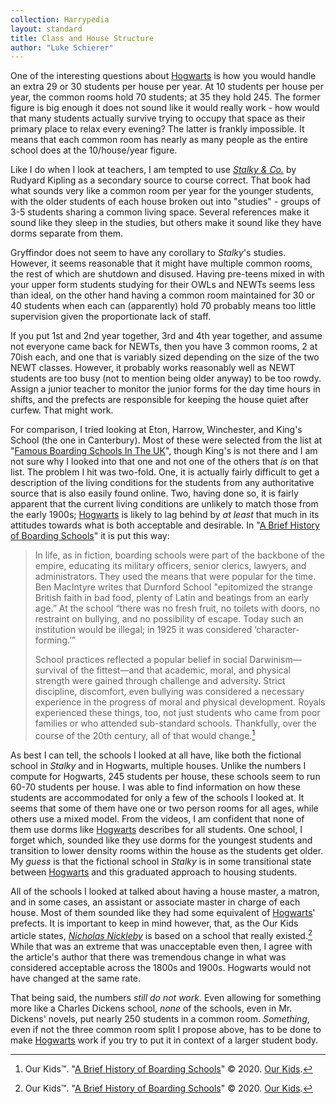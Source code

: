 ```yaml
---
collection: Harrypedia
layout: standard
title: Class and House Structure
author: "Luke Schierer"
---
```


One of the interesting questions about [Hogwarts] is how you would handle an
extra 29 or 30 students per house per year. At 10 students per house per year,
the common rooms hold 70 students; at 35 they hold 245. The former figure is big enough it
does not sound like it would really work - how would that many students actually
survive trying to occupy that space as their primary place to relax every
evening? The latter is frankly impossible. It means that each common room has
nearly as many people as the entire school does at the 10/house/year figure.

Like I do when I look at teachers, I am tempted to use _[Stalky & Co.][]_ by
Rudyard Kipling as a secondary source to course correct. That book had what
sounds very like a common room per year for the younger students, with the older
students of each house broken out into "studies" - groups of 3-5 students
sharing a common living space. Several references make it sound like they sleep
in the studies, but others make it sound like they have dorms separate from
them.

Gryffindor does not seem to have any corollary to _Stalky_'s studies. However,
it seems reasonable that it might have multiple common rooms, the rest of which
are shutdown and disused. Having pre-teens mixed in with your upper form
students studying for their OWLs and NEWTs seems less than ideal, on the other
hand having a common room maintained for 30 or 40 students when each can
(apparently) hold 70 probably means too little supervision given the
proportionate lack of staff.

If you put 1st and 2nd year together, 3rd and 4th year together, and assume not
everyone came back for NEWTs, then you have 3 common rooms, 2 at 70ish each, and
one that is variably sized depending on the size of the two NEWT classes.
However, it probably works reasonably well as NEWT students are too busy (not to
mention being older anyway) to be too rowdy. Assign a junior teacher to monitor
the junior forms for the day time hours in shifts, and the prefects are
responsible for keeping the house quiet after curfew. That might work.

For comparison, I tried looking at Eton, Harrow, Winchester, and King's School
(the one in Canterbury). Most of these were selected from the list at "[Famous
Boarding Schools In The UK][FBSU1]", though King's is not there and I am not
sure why I looked into that one and not one of the others that _is_ on that
list. The problem I hit was two-fold. One, it is actually fairly difficult to
get a description of the living conditions for the students from any
authoritative source that is also easily found online. Two, having done so, it
is fairly apparent that the current living conditions are unlikely to match
those from the early 1900s; [Hogwarts] is likely to lag behind by _at least_ that
much in its attitudes towards what is both acceptable and desirable. In "[A
Brief History of Boarding Schools][BHBS1]" it is put this way:

> In life, as in fiction, boarding schools were part of the backbone of the
> empire, educating its military officers, senior clerics, lawyers, and
> administrators. They used the means that were popular for the time. Ben
> MacIntyre writes that Durnford School "epitomized the strange British faith in
> bad food, plenty of Latin and beatings from an early age.” At the school
> “there was no fresh fruit, no toilets with doors, no restraint on bullying,
> and no possibility of escape. Today such an institution would be illegal; in
> 1925 it was considered ‘character-forming.’”
>
> School practices reflected a popular belief in social Darwinism—survival of
> the fittest—and that academic, moral, and physical strength were gained
> through challenge and adversity. Strict discipline, discomfort, even bullying
> was considered a necessary experience in the progress of moral and physical
> development. Royals experienced these things, too, not just students who came
> from poor families or who attended sub-standard schools. Thankfully, over the
> course of the 20th century, all of that would change.[^210725-1]

As best I can tell, the schools I looked at all have, like both the fictional
school in _Stalky_ and in Hogwarts, multiple houses. Unlike the numbers I
compute for Hogwarts, 245 students per house, these schools seem to run 60-70
students per house. I was able to find information on how these students are
accommodated for only a few of the schools I looked at. It seems that some of
them have one or two person rooms for all ages, while others use a mixed model.
From the videos, I am confident that none of them use dorms like [Hogwarts]
describes for all students. One school, I forget which, sounded like they use
dorms for the youngest students and transition to lower density rooms within the
house as the students get older. My _guess_ is that the fictional school in
_Stalky_ is in some transitional state between [Hogwarts] and this graduated
approach to housing students.

All of the schools I looked at talked about having a house master, a matron, and
in some cases, an assistant or associate master in charge of each house. Most
of them sounded like they had some equivalent of [Hogwarts]' prefects. It is
important to keep in mind however, that, as the Our Kids article states,
_[Nicholas Nickleby][CDNN]_ is based on a school that really
existed.[^210725-2] While that was an extreme that was unacceptable even
then, I agree with the article's author that there was tremendous change in what
was considered acceptable across the 1800s and 1900s. Hogwarts would not have
changed at the same rate.

That being said, the numbers _still do not work._ Even allowing for something
more like a Charles Dickens school, _none_ of the schools, even in Mr. Dickens'
novels, put nearly 250 students in a common room. _Something_, even if not the
three common room split I propose above, has to be done to make [Hogwarts] work if
you try to put it in context of a larger student body.

[Hogwarts]: ../
[Stalky & Co.]: https://www.gutenberg.org/ebooks/3006
[CDNN]: https://www.gutenberg.org/ebooks/967
[BHBS1]: https://www.ourkids.net/school/brief-history-of-boarding
[FBSU1]: https://britannia-study.com.my/school-type/famous-uk-boarding-schools

[^210725-2]:
    Our Kids™.
    "[A Brief History of Boarding Schools](https://www.ourkids.net/school/brief-history-of-boarding)"
    © 2020. [Our Kids](https://www.ourkids.net).

[^210725-1]:
    Our Kids™.
    "[A Brief History of Boarding Schools](https://www.ourkids.net/school/brief-history-of-boarding)"
    © 2020. [Our Kids](https://www.ourkids.net).
